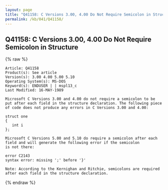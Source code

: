 ```yaml
---
layout: page
title: "Q41158: C Versions 3.00, 4.00 Do Not Require Semicolon in Structure"
permalink: /kb/041/Q41158/
---
```


## Q41158: C Versions 3.00, 4.00 Do Not Require Semicolon in Structure

{% raw %}

	Article: Q41158
	Product(s): See article
	Version(s): 3.00 4.00 5.00 5.10
	Operating System(s): MS-DOS
	Keyword(s): ENDUSER | | mspl13_c
	Last Modified: 16-MAY-1989
	
	Microsoft C Versions 3.00 and 4.00 do not require a semicolon to be
	put after each field in the structure declaration. The following piece
	of code does not produce any errors in C Versions 3.00 and 4.00:
	
	struct one
	{
	   int i
	};
	
	Microsoft C Versions 5.00 and 5.10 do require a semicolon after each
	field and will generate the following error if the semicolon
	is not there:
	
	error C2143
	syntax error: missing ';' before '}'
	
	Note: According to the Kernighan and Ritchie, semicolons are required
	after each field in the structure declaration.

{% endraw %}
